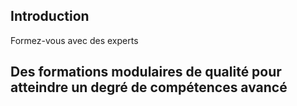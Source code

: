 ## Introduction

Formez-vous avec des experts

## Des formations modulaires de qualité pour atteindre un degré de compétences avancé

